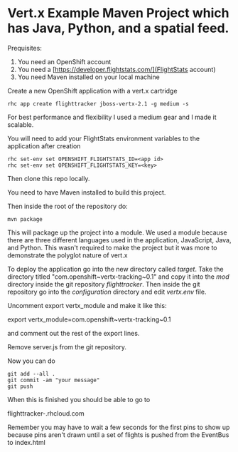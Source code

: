 # Vert.x Example Maven Project which has Java, Python, and a spatial feed.

Prequisites:
1) You need an OpenShift account
2) You need a [https://developer.flightstats.com/](FlightStats account)
3) You need Maven installed on your local machine

Create a new OpenShift application with a vert.x cartridge

    rhc app create flighttracker jboss-vertx-2.1 -g medium -s

For best performance and flexibility I used a medium gear and I made it scalable.

You will need to add your FlightStats environment variables to the application after creation

    rhc set-env set OPENSHIFT_FLIGHTSTATS_ID=<app id>
    rhc set-env set OPENSHIFT_FLIGHTSTATS_KEY=<key>


Then clone this repo locally.

You need to have Maven installed to build this project.

Then inside the root of the repository do:

    mvn package

This will package up the project into a module. We used a module because there are three
different languages used in the application, JavaScript, Java, and Python. This wasn't required to make
the project but it was more to demonstrate the polyglot nature of vert.x

To deploy the application go into the new directory called _target_. Take the
directory titled "com.openshift~vertx-tracking~0.1" and copy it into the _mod_ directory inside the
git repository _flighttracker_. Then inside the git repository go into the _configuration_ directory
and edit _vertx.env_ file.

Uncomment export vertx_module and make it like this:

  export vertx_module=com.openshift~vertx-tracking~0.1

and comment out the rest of the export lines.

Remove server.js from the git repository.

Now you can do

    git add --all .
    git commit -am "your message"
    git push

When this is finished you should be able to go to

flighttracker-<yourdomain>.rhcloud.com

Remember you may have to wait a few seconds for the first pins to show up because pins aren't drawn
until a set of flights is pushed from the EventBus to index.html
